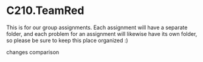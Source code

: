 # C210.TeamRed
This is for our group assignments. Each assignment will have a separate folder, and each problem for an assignment will likewise have its own folder, so please be sure to keep this place organized :)


changes comparison
